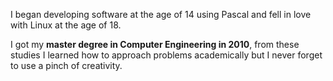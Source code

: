 I began developing software at the age of 14 using Pascal and fell in love with Linux at the age of 18.

I got my **master degree in Computer Engineering in 2010**, from these studies I learned how to approach problems academically but I never forget to use a pinch of creativity.
